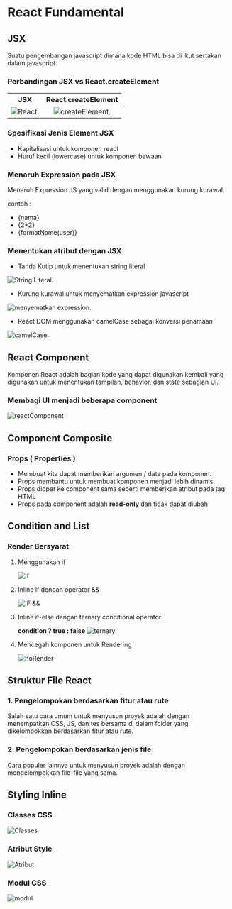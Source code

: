 # React Fundamental

## JSX

Suatu pengembangan javascript dimana kode HTML bisa di ikut sertakan dalam javascript.

### Perbandingan JSX vs React.createElement

| JSX                                                   |                              React.createElement                               |
| ----------------------------------------------------- | :----------------------------------------------------------------------------: |
| ![React.](https://i.ibb.co/ZSXqWBM/React.png "React") | ![createElement.](https://i.ibb.co/GRgYMt1/create-Element.png "createElement") |

### Spesifikasi Jenis Element JSX

- Kapitalisasi untuk komponen react
- Huruf kecil (lowercase) untuk komponen bawaan

### Menaruh Expression pada JSX

Menaruh Expression JS yang valid dengan menggunakan kurung kurawal.

contoh :

- {nama}
- {2+2}
- {formatName(user)}

### Menentukan atribut dengan JSX

- Tanda Kutip untuk menentukan string literal

![String Literal.](https://i.ibb.co/kM597XM/string-Literal.png "String Literal")

- Kurung kurawal untuk menyematkan expression javascript

![menyematkan expression.](https://i.ibb.co/xSCV5zh/menyematkan-Ekspresi.png "menyematkan expression")

- React DOM menggunakan camelCase sebagai konversi penamaan

![camelCase.](https://i.ibb.co/yFPJwVm/camel-Case.png "camelCase")

## React Component

Komponen React adalah bagian kode yang dapat digunakan kembali yang digunakan untuk menentukan tampilan, behavior, dan state sebagian UI.

### Membagi UI menjadi beberapa component

![reactComponent](https://i.ibb.co/1nH4Yfm/react-Component.png "react-Component")

## Component Composite

### Props ( Properties )

- Membuat kita dapat memberikan argumen / data pada komponen.
- Props membantu untuk membuat komponen menjadi lebih dinamis
- Props dioper ke component sama seperti memberikan atribut pada tag HTML
- Props pada component adalah **read-only** dan tidak dapat diubah

## Condition and List

### Render Bersyarat

1. Menggunakan if

   ![If](https://i.ibb.co/d7wMm68/if.png "if")

2. Inline if dengan operator &&

   ![IF &&](https://i.ibb.co/55m0zBn/if.png "if&&")

3. Inline if-else dengan ternary conditional operator.

   **condition ? true : false**
   ![ternary](https://i.ibb.co/5FmZ1Vx/ternary.png "ternary")

4. Mencegah komponen untuk Rendering

   ![noRender](https://i.ibb.co/rb4vC9f/norender.png "noRender")

## Struktur File React

### 1. Pengelompokan berdasarkan fitur atau rute

Salah satu cara umum untuk menyusun proyek adalah dengan menempatkan CSS, JS, dan tes bersama di dalam folder yang dikelompokkan berdasarkan fitur atau rute.

### 2. Pengelompokan berdasarkan jenis file

Cara populer lainnya untuk menyusun proyek adalah dengan mengelompokkan file-file yang sama.

## Styling Inline

### Classes CSS

![Classes](https://i.ibb.co/nkGssKs/classes.png "classes")

### Atribut Style

![Atribut](https://i.ibb.co/jrHf1M8/atribut.png "atribut")

### Modul CSS

![modul](https://i.ibb.co/PrBnMFK/modul.png "modul")
